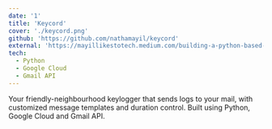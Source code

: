 ```yaml
---
date: '1'
title: 'Keycord'
cover: './keycord.png'
github: 'https://github.com/nathamayil/keycord'
external: 'https://mayillikestotech.medium.com/building-a-python-based-keylogger-that-sends-logs-through-mails-77b77d0a480e'
tech:
  - Python
  - Google Cloud
  - Gmail API
---
```


Your friendly-neighbourhood keylogger that sends logs to your mail, with customized message templates and duration control. Built using Python, Google Cloud and Gmail API.

